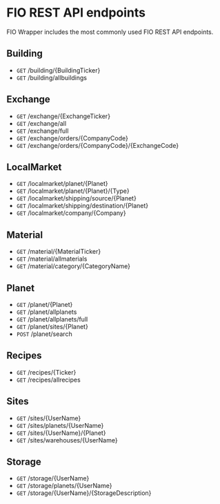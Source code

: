 # FIO REST API endpoints

FIO Wrapper includes the most commonly used FIO REST API endpoints.

## Building
- `GET` /building/{BuildingTicker}
- `GET` /building/allbuildings

## Exchange
- `GET` /exchange/{ExchangeTicker}
- `GET` /exchange/all
- `GET` /exchange/full
- `GET` /exchange/orders/{CompanyCode}
- `GET` /exchange/orders/{CompanyCode}/{ExchangeCode}

## LocalMarket
- `GET` /localmarket/planet/{Planet}
- `GET` /localmarket/planet/{Planet}/{Type}
- `GET` /localmarket/shipping/source/{Planet}
- `GET` /localmarket/shipping/destination/{Planet}
- `GET` /localmarket/company/{Company}

## Material
- `GET` /material/{MaterialTicker}
- `GET` /material/allmaterials
- `GET` /material/category/{CategoryName}

## Planet

- `GET` /planet/{Planet}
- `GET` /planet/allplanets
- `GET` /planet/allplanets/full
- `GET` /planet/sites/{Planet}
- `POST` /planet/search

## Recipes
- `GET` /recipes/{Ticker}
- `GET` /recipes/allrecipes

## Sites

- `GET` /sites/{UserName}
- `GET` /sites/planets/{UserName}
- `GET` /sites/{UserName}/{Planet}
- `GET` /sites/warehouses/{UserName}

## Storage

- `GET` /storage/{UserName}
- `GET` /storage/planets/{UserName}
- `GET` /storage/{UserName}/{StorageDescription}


